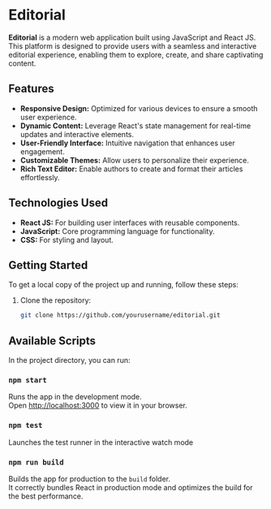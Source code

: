 # Editorial

**Editorial** is a modern web application built using JavaScript and React JS. This platform is designed to provide users with a seamless and interactive editorial experience, enabling them to explore, create, and share captivating content.

## Features

- **Responsive Design:** Optimized for various devices to ensure a smooth user experience.
- **Dynamic Content:** Leverage React's state management for real-time updates and interactive elements.
- **User-Friendly Interface:** Intuitive navigation that enhances user engagement.
- **Customizable Themes:** Allow users to personalize their experience.
- **Rich Text Editor:** Enable authors to create and format their articles effortlessly.

## Technologies Used

- **React JS:** For building user interfaces with reusable components.
- **JavaScript:** Core programming language for functionality.
- **CSS:** For styling and layout.

## Getting Started

To get a local copy of the project up and running, follow these steps:

1. Clone the repository:
   ```bash
   git clone https://github.com/yourusername/editorial.git
   
## Available Scripts

In the project directory, you can run:

### `npm start`

Runs the app in the development mode.\
Open [http://localhost:3000](http://localhost:3000) to view it in your browser.

### `npm test`

Launches the test runner in the interactive watch mode

### `npm run build`

Builds the app for production to the `build` folder.\
It correctly bundles React in production mode and optimizes the build for the best performance.

